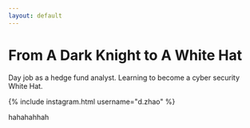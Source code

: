 ```yaml
---
layout: default
---
```


# From A Dark Knight to A White Hat

Day job as a hedge fund analyst. Learning to become a cyber security White Hat. 

{% include instagram.html username="d.zhao" %}
&nbsp;


hahahahhah
